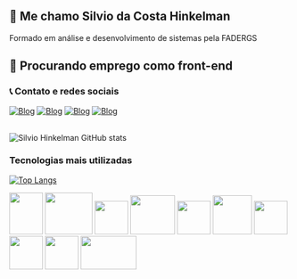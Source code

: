 ## 👋 Me chamo Silvio da Costa Hinkelman
Formado em análise e desenvolvimento de sistemas pela FADERGS
## 🔭  Procurando emprego como front-end
### 📞 Contato e redes sociais
<div dir="auto">
  <a href="https://www.linkedin.com/in/silviodesenvolvedorfrontend/" rel="nofollow"><img src="https://img.shields.io/badge/LinkedIn-0077B5?style=for-the-badge&logo=linkedin&logoColor=white" alt="Blog" style="max-width: 100%;"></a>
   <a href="mailto:silviohink@gmail.com" rel="nofollow"><img src="https://img.shields.io/badge/Gmail-D14836?style=for-the-badge&logo=gmail&logoColor=white" alt="Blog" style="max-width: 100%;"></a>
  <a href="https://www.facebook.com/silvio.hinkelman"  rel="nofollow"><img src="https://img.shields.io/badge/Facebook-1877F2?style=for-the-badge&logo=facebook&logoColor=white" alt="Blog" style="max-width: 100%;"></a>
  <a href="https://www.instagram.com/silviohinkelman/" rel="nofollow"><img src="https://img.shields.io/badge/Instagram-E4405F?style=for-the-badge&logo=instagram&logoColor=white" alt="Blog" style="max-width: 100%;"></a>
</div>
</br>

![Silvio Hinkelman GitHub stats](https://github-readme-stats.vercel.app/api?username=SilvioHinkelman&show_icons=true&theme=dark)

### Tecnologias mais utilizadas
[![Top Langs](https://github-readme-stats.vercel.app/api/top-langs/?username=SilvioHinkelman&layout=compact&theme=dark)](https://github.com/SilvioHinkelman/github-readme-stats)
<div dir="auto">
  <img height="75" width="60" alt="" src="https://upload.wikimedia.org/wikipedia/commons/thumb/d/d5/CSS3_logo_and_wordmark.svg/1200px-CSS3_logo_and_wordmark.svg.png">
  <img height="75" width="85" alt="" src="https://upload.wikimedia.org/wikipedia/commons/thumb/6/61/HTML5_logo_and_wordmark.svg/512px-HTML5_logo_and_wordmark.svg.png">
  <img height="60" width="60" alt="" src="https://upload.wikimedia.org/wikipedia/commons/thumb/9/99/Unofficial_JavaScript_logo_2.svg/1024px-Unofficial_JavaScript_logo_2.svg.png">
  <img height="70" width="80" alt="" src="https://images.vexels.com/media/users/3/166401/isolated/lists/b82aa7ac3f736dd78570dd3fa3fa9e24-icone-da-linguagem-de-programacao-java.png">
  <img height="60" width="60" alt="" src="https://upload.wikimedia.org/wikipedia/commons/thumb/9/96/Sass_Logo_Color.svg/2560px-Sass_Logo_Color.svg.png">
  <img height="70" width="70" alt="" src="https://upload.wikimedia.org/wikipedia/commons/thumb/c/cf/Angular_full_color_logo.svg/2048px-Angular_full_color_logo.svg.png">
    <img height="60" width="60" alt="" src="https://upload.wikimedia.org/wikipedia/commons/thumb/9/9a/Laravel.svg/1200px-Laravel.svg.png">
  <img height="60" width="60" alt="" src="https://upload.wikimedia.org/wikipedia/commons/thumb/a/a7/React-icon.svg/2300px-React-icon.svg.png">
   <img height="60" width="60" alt="" src="https://upload.wikimedia.org/wikipedia/commons/thumb/b/b2/Bootstrap_logo.svg/2560px-Bootstrap_logo.svg.png">
   <img height="60" width="100" alt="" src="https://upload.wikimedia.org/wikipedia/commons/thumb/d/d9/Node.js_logo.svg/1280px-Node.js_logo.svg.png">
  </div>
